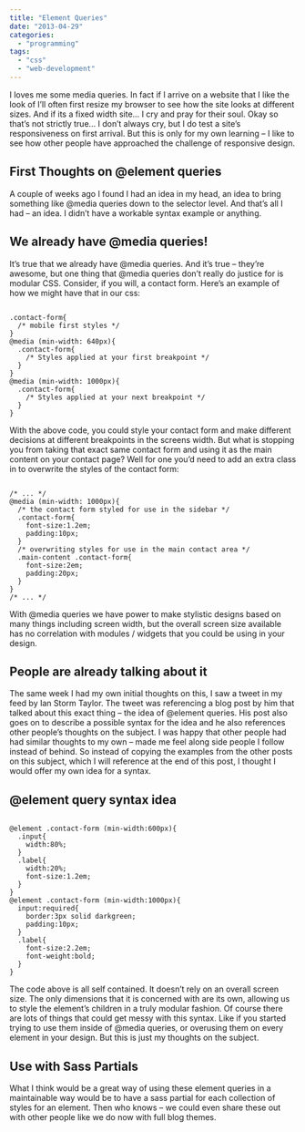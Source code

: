 ```yaml
---
title: "Element Queries"
date: "2013-04-29"
categories: 
  - "programming"
tags: 
  - "css"
  - "web-development"
---
```


I loves me some media queries. In fact if I arrive on a website that I like the look of I’ll often first resize my browser to see how the site looks at different sizes. And if its a fixed width site… I cry and pray for their soul. Okay so that’s not strictly true… I don’t always cry, but I do test a site’s responsiveness on first arrival. But this is only for my own learning – I like to see how other people have approached the challenge of responsive design.

## First Thoughts on @element queries

A couple of weeks ago I found I had an idea in my head, an idea to bring something like @media queries down to the selector level. And that’s all I had – an idea. I didn’t have a workable syntax example or anything.

## We already have @media queries!

It’s true that we already have @media queries. And it’s true – they’re awesome, but one thing that @media queries don’t really do justice for is modular CSS. Consider, if you will, a contact form. Here’s an example of how we might have that in our css:

```

.contact-form{
  /* mobile first styles */
}
@media (min-width: 640px){
  .contact-form{
    /* Styles applied at your first breakpoint */
  }
}
@media (min-width: 1000px){
  .contact-form{
    /* Styles applied at your next breakpoint */
  }
}
```

With the above code, you could style your contact form and make different decisions at different breakpoints in the screens width. But what is stopping you from taking that exact same contact form and using it as the main content on your contact page? Well for one you’d need to add an extra class in to overwrite the styles of the contact form:

```

/* ... */
@media (min-width: 1000px){
  /* the contact form styled for use in the sidebar */
  .contact-form{
    font-size:1.2em;
    padding:10px;
  }
  /* overwriting styles for use in the main contact area */
  .main-content .contact-form{
    font-size:2em;
    padding:20px;
  }
}
/* ... */
```

With @media queries we have power to make stylistic designs based on many things including screen width, but the overall screen size available has no correlation with modules / widgets that you could be using in your design.

## People are already talking about it

The same week I had my own initial thoughts on this, I saw a tweet in my feed by Ian Storm Taylor. The tweet was referencing a blog post by him that talked about this exact thing – the idea of @element queries. His post also goes on to describe a possible syntax for the idea and he also references other people’s thoughts on the subject. I was happy that other people had had similar thoughts to my own – made me feel along side people I follow instead of behind. So instead of copying the examples from the other posts on this subject, which I will reference at the end of this post, I thought I would offer my own idea for a syntax.

## @element query syntax idea

```

@element .contact-form (min-width:600px){
  .input{
    width:80%;
  }
  .label{
    width:20%;
    font-size:1.2em;
  }
}
@element .contact-form (min-width:1000px){
  input:required{
    border:3px solid darkgreen;
    padding:10px;
  }
  .label{
    font-size:2.2em;
    font-weight:bold;
  }
}
```

The code above is all self contained. It doesn’t rely on an overall screen size. The only dimensions that it is concerned with are its own, allowing us to style the element’s children in a truly modular fashion. Of course there are lots of things that could get messy with this syntax. Like if you started trying to use them inside of @media queries, or overusing them on every element in your design. But this is just my thoughts on the subject.

## Use with Sass Partials

What I think would be a great way of using these element queries in a maintainable way would be to have a sass partial for each collection of styles for an element. Then who knows – we could even share these out with other people like we do now with full blog themes.
